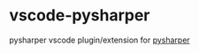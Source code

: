 # vscode-pysharper
pysharper vscode plugin/extension for [pysharper](https://github.com/phishontop/pysharper)
